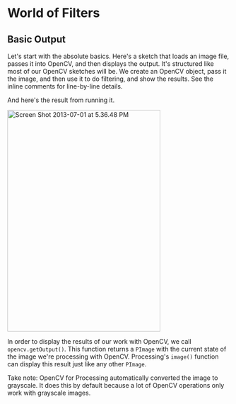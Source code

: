 # World of Filters

## Basic Output

Let's start with the absolute basics. Here's a sketch that loads an image file, passes it into OpenCV, and then displays the output. It's structured like most of our OpenCV sketches will be. We create an OpenCV object, pass it the image, and then use it to do filtering, and show the results. See the inline comments for line-by-line details.

<script src="https://gist.github.com/atduskgreg/5904383/b04418c77a5ba2a9a78b67bc22497e9c7c361b13.js"></script>

And here's the result from running it.

<a href="http://www.flickr.com/photos/unavoidablegrain/9185436191/" title="Screen Shot 2013-07-01 at 5.36.48 PM by atduskgreg, on Flickr"><img src="http://farm4.staticflickr.com/3820/9185436191_34d40de569.jpg" width="346" height="500" alt="Screen Shot 2013-07-01 at 5.36.48 PM"></a>

In order to display the results of our work with OpenCV, we call <code>opencv.getOutput()</code>. This function returns a <code>PImage</code> with the current state of the image we're processing with OpenCV. Processing's <code>image()</code> function can display this result just like any other <code>PImage</code>.

Take note: OpenCV for Processing automatically converted the image to grayscale. It does this by default because a lot of OpenCV operations only work with grayscale images.